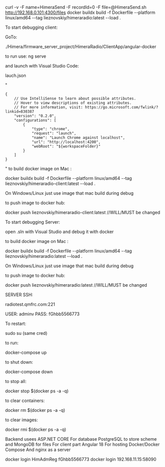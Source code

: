 curl -v -F name=HimeraSend -F recordId=0  -F file=@HimeraSend.sh  http://192.168.0.101:4300/files
docker buildx build -f Dockerfile --platform linux/amd64 --tag lieznovskiy/himeraradio:latest --load .



To start debugging client:

GoTo:

./Himera/firmware_server_project/HimeraRadio/ClientApp/angular-docker

to run use: ng serve

and launch with Visual Studio Code:

lauch.json

"

    {
        // Use IntelliSense to learn about possible attributes.
        // Hover to view descriptions of existing attributes.
        // For more information, visit: https://go.microsoft.com/fwlink/?linkid=830387
        "version": "0.2.0",
        "configurations": [
            {
                "type": "chrome",
                "request": "launch",
                "name": "Launch Chrome against localhost",
                "url": "http://localhost:4200",
                "webRoot": "${workspaceFolder}"
            }
        ]
    }

"
to build docker image on Mac :

docker buildx build -f Dockerfile --platform linux/amd64 --tag lieznovskiy/himeraradio-client:latest --load .

On Windows/Linux just use image that mac build during debug

to push image to docker hub: 

docker push lieznovskiy/himeraradio-client:latest  //WILL/MUST be changed

To start debugging Server:

open .sln with Visual Studio and debug it with docker

to build docker image on Mac :

docker buildx build -f Dockerfile --platform linux/amd64 --tag lieznovskiy/himeraradio:latest --load .

On Windows/Linux just use image that mac build during debug

to push image to docker hub: 

docker push lieznovskiy/himeraradio:latest  //WILL/MUST be changed


SERVER SSH: 

radiotest.qmfrc.com:221

USER: adminv
PASS: fGhbb5566773

To restart: 

sudo su (same cred)

to run:

docker-compose up

to shut down:

docker-compose down

to stop all:

docker stop $(docker ps -a -q)

to clear containers:

docker rm $(docker ps -a -q)

to clear images:

docker rmi $(docker ps -a -q)

Backend usees ASP.NET CORE
For database PostgreSQL to store scheme and MongoDB for files
For client part Angular 18
For hosting Docker/Docker Compose
And nginx as a server

docker login 
HimAdmReg
fGhbb5566773
docker login 192.168.11.15:58090